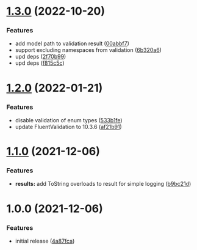 # [1.3.0](https://github.com/sitkoru/Sitko.FluentValidation/compare/1.2.0...1.3.0) (2022-10-20)


### Features

* add model path to validation result ([00abbf7](https://github.com/sitkoru/Sitko.FluentValidation/commit/00abbf774e9b115405973fd7680be6311a8bc624))
* support excluding namespaces from validation ([6b320a6](https://github.com/sitkoru/Sitko.FluentValidation/commit/6b320a6aaf3abd5c9b8fcf08237e93c597f63c10))
* upd deps ([2f70b99](https://github.com/sitkoru/Sitko.FluentValidation/commit/2f70b991326144bf75de4aaf68cc354f2f73e501))
* upd deps ([f815c5c](https://github.com/sitkoru/Sitko.FluentValidation/commit/f815c5ca757fbe84f6747904c13b67a603034770))

# [1.2.0](https://github.com/sitkoru/Sitko.FluentValidation/compare/1.1.0...1.2.0) (2022-01-21)


### Features

* disable validation of enum types ([533b1fe](https://github.com/sitkoru/Sitko.FluentValidation/commit/533b1fef9456afab98217c5523fe3b480f3de12a))
* update FluentValidation to 10.3.6 ([af21b91](https://github.com/sitkoru/Sitko.FluentValidation/commit/af21b9191a5387f92bf679df273a991f7da19651))

# [1.1.0](https://github.com/sitkoru/Sitko.FluentValidation/compare/1.0.0...1.1.0) (2021-12-06)


### Features

* **results:** add ToString overloads to result for simple logging ([b9bc21d](https://github.com/sitkoru/Sitko.FluentValidation/commit/b9bc21d6f904f64eae707d84fb7f2c4904552dce))

# 1.0.0 (2021-12-06)


### Features

* initial release ([4a87fca](https://github.com/sitkoru/Sitko.FluentValidation/commit/4a87fca344b7210f43fda4d9e61ef2cf1899d71b))
